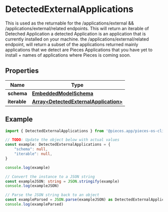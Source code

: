 
# DetectedExternalApplications

This is used as the returnable for the /applications/external && /applications/external/related endpoints.  This will return an iterable of Deteched Application a detected Application is an application that is currently installed on your machine.  the /applications/external/related endpoint, will return a subset of the applications returned mainly applications that we detect are Pieces Applications that you have yet to install + names of applications where Pieces is coming soon.

## Properties

Name | Type
------------ | -------------
**schema** | [**EmbeddedModelSchema**](EmbeddedModelSchema)
**iterable** | [**Array&lt;DetectedExternalApplication&gt;**](DetectedExternalApplication)

## Example

```typescript
import { DetectedExternalApplications } from '@pieces.app/pieces-os-client'

// TODO: Update the object below with actual values
const example: DetectedExternalApplications = {
    "schema": null,
    "iterable": null,
}

console.log(example)

// Convert the instance to a JSON string
const exampleJSON: string = JSON.stringify(example)
console.log(exampleJSON)

// Parse the JSON string back to an object
const exampleParsed = JSON.parse(exampleJSON) as DetectedExternalApplications
console.log(exampleParsed)
```



